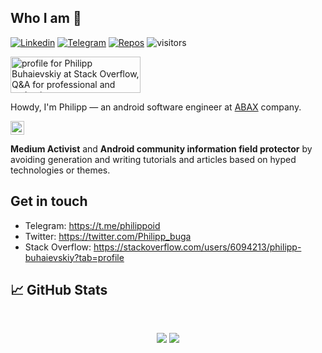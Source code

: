 ## Who I am 🤔

[![Linkedin](https://img.shields.io/badge/-philippdevel-blue?style=flat&logo=Linkedin&logoColor=white&link=https://www.linkedin.com/in/philippdevel/)](https://www.linkedin.com/in/philippdevel/)
[![Telegram](https://img.shields.io/badge/-Philippoid-0088cc?style=flat&logo=Telegram&logoColor=white&link=https://web.telegram.org/#/im?p=@Philippoid)](https://web.telegram.org/#/im?p=@Philippoid)
[![Repos](https://badges.pufler.dev/repos/pphilipp)](https://badges.pufler.dev)
![visitors](https://visitor-badge.laobi.icu/badge?page_id=pphilipp.pphilipp)

<a href="https://stackoverflow.com/users/6094213/philipp-buhaievskiy">
<img src="https://stackoverflow.com/users/flair/6094213.png?theme=dark" width="208" height="58" alt="profile for Philipp Buhaievskiy at Stack Overflow, Q&amp;A for professional and enthusiast programmers" title="profile for Philipp Buhaievskiy at Stack Overflow, Q&amp;A for professional and enthusiast programmers">
</a>

Howdy, I'm Philipp — an android software engineer at [ABAX](http://abax.no/) company.

<img align="center" alt="pphilipp | Medium" width="22px" src="https://cdn.jsdelivr.net/npm/simple-icons@v3/icons/medium.svg"/>

**Medium Activist** and **Android community information field protector** by avoiding generation and writing tutorials and articles based on hyped technologies or themes.

## Get in touch

- Telegram: https://t.me/philippoid
- Twitter: https://twitter.com/Philipp_buga
- Stack Overflow: https://stackoverflow.com/users/6094213/philipp-buhaievskiy?tab=profile

## 📈 GitHub Stats

<br>
<p align = "center">
  <img src = "https://github-readme-stats.vercel.app/api?username=pphilipp&show_icons=true&theme=tokyonight&include_all_commits=true&count_private=true&line_height=27">
<img src = "https://github-readme-stats.vercel.app/api/top-langs/?username=pphilipp&hide=TeX,HTML&theme=tokyonight">
</p>
